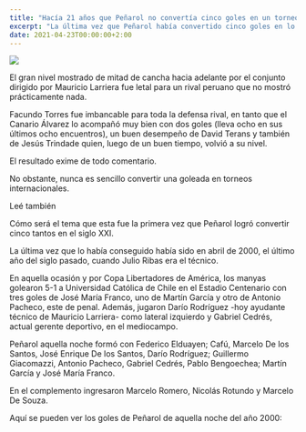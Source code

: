 ```yaml
---
title: "Hacía 21 años que Peñarol no convertía cinco goles en un torneo internacional"
excerpt: "La última vez que Peñarol había convertido cinco goles en lo internacional había sido en 2000 cuando goleó 5-1 a Universidad Católica de Chile con tres tantos de Franco, uno de Martín García y otro de Pacheco: mirá los goles"
date: 2021-04-23T00:00:00+2:00
---
```



<img src="https://media.cdnp.elobservador.com.uy/adjuntos/182/imagenes/021/580/0021580779.jpg?x=-27&amp;y=508&amp;width=865&amp;height=524&amp;rotate=0&amp;scaleX=1&amp;scaleY=1&amp;ow=845&amp;oh=1042&amp;&amp;cw=600&amp;ch=365">


El gran nivel mostrado de mitad de cancha hacia adelante por el conjunto dirigido por Mauricio Larriera fue letal para un rival peruano que no mostró prácticamente nada.


Facundo Torres fue imbancable para toda la defensa rival, en tanto que el Canario Álvarez lo acompañó muy bien con dos goles (lleva ocho en sus últimos ocho encuentros), un buen desempeño de David Terans y también de Jesús Trindade quien, luego de un buen tiempo, volvió a su nivel.


El resultado exime de todo comentario.


No obstante, nunca es sencillo convertir una goleada en torneos internacionales.


Leé también


Cómo será el tema que esta fue la primera vez que Peñarol logró convertir cinco tantos en el siglo XXI.


La última vez que lo había conseguido había sido en abril de 2000, el último año del siglo pasado, cuando Julio Ribas era el técnico.


En aquella ocasión y por Copa Libertadores de América, los manyas golearon 5-1 a Universidad Católica de Chile en el Estadio Centenario con tres goles de José María Franco, uno de Martín García y otro de Antonio Pacheco, este de penal. Además, jugaron Darío Rodríguez -hoy ayudante técnico de Mauricio Larriera- como lateral izquierdo y Gabriel Cedrés, actual gerente deportivo, en el mediocampo.


Peñarol aquella noche formó con Federico Elduayen; Cafú, Marcelo De los Santos, José Enrique De los Santos, Darío Rodríguez; Guillermo Giacomazzi, Antonio Pacheco, Gabriel Cedrés, Pablo Bengoechea; Martín García y José María Franco.


En el complemento ingresaron Marcelo Romero, Nicolás Rotundo y Marcelo De Souza.


Aquí se pueden ver los goles de Peñarol de aquella noche del año 2000:





